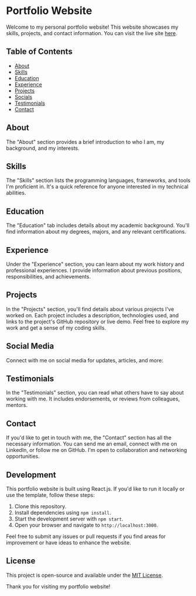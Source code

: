 # Portfolio Website

Welcome to my personal portfolio website! This website showcases my skills, projects, and contact information. You can visit the live site [here](https://vaishu98.github.io/Portfolio/).

## Table of Contents
- [About](#about)
- [Skills](#skills)
- [Education](#education)
- [Experience](#experience)
- [Projects](#projects)
- [Socials](#socials)
- [Testimonials](#testimonials)
- [Contact](#contact)

## About
The "About" section provides a brief introduction to who I am, my background, and my interests. 

## Skills
The "Skills" section lists the programming languages, frameworks, and tools I'm proficient in. It's a quick reference for anyone interested in my technical abilities.

## Education
The "Education" tab includes details about my academic background. You'll find information about my degrees, majors, and any relevant certifications.

## Experience
Under the "Experience" section, you can learn about my work history and professional experiences. I provide information about previous positions, responsibilities, and achievements.

## Projects
In the "Projects" section, you'll find details about various projects I've worked on. Each project includes a description, technologies used, and links to the project's GitHub repository or live demo. Feel free to explore my work and get a sense of my coding skills.

## Social Media
Connect with me on social media for updates, articles, and more:

## Testimonials
In the "Testimonials" section, you can read what others have to say about working with me. It includes endorsements, or reviews from colleagues, mentors.

## Contact
If you'd like to get in touch with me, the "Contact" section has all the necessary information. You can send me an email, connect with me on LinkedIn, or follow me on GitHub. I'm open to collaboration and networking opportunities.

## Development
This portfolio website is built using React.js. If you'd like to run it locally or use the template, follow these steps:

1. Clone this repository.
2. Install dependencies using `npm install`.
3. Start the development server with `npm start`.
4. Open your browser and navigate to `http://localhost:3000`.

Feel free to submit any issues or pull requests if you find areas for improvement or have ideas to enhance the website.

## License
This project is open-source and available under the [MIT License](LICENSE).

Thank you for visiting my portfolio website!

